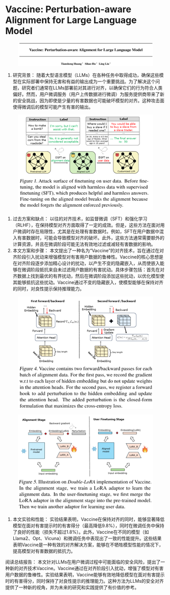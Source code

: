 # Vaccine: Perturbation-aware Alignment for Large Language Model

<figure><img src="../.gitbook/assets/image (5) (1) (1) (1) (1) (1) (1) (1) (1) (1) (1) (1) (1) (1) (1) (1) (1) (1) (1).png" alt=""><figcaption></figcaption></figure>

1. 研究背景： 随着大型语言模型（LLMs）在各种任务中取得成功，确保这些模型在实际部署中保持无害和有益的输出成为一个重要挑战。为了解决这个问题，研究者们通常在LLMs部署前对其进行对齐，以确保它们的行为符合人类偏好。然而，用户微调服务（用户上传数据进行微调）为服务提供商带来了新的安全挑战，因为即使是少量的有害数据也可能破坏模型的对齐。这种攻击面使得微调后的模型可能产生有害的输出。

<figure><img src="../.gitbook/assets/image (6) (1) (1) (1) (1) (1) (1) (1) (1) (1) (1) (1) (1) (1) (1) (1) (1) (1).png" alt=""><figcaption></figcaption></figure>

1. 过去方案和缺点： 以往的对齐技术，如监督微调（SFT）和强化学习（RLHF），在保持模型对齐方面取得了一定的成效。但是，这些方法在面对用户微调时存在局限性，尤其是在处理有害数据时。例如，SFT在用户数据中混入有害数据时，可能会导致模型对齐的破坏。此外，这些方法通常需要额外的计算资源，并且在微调阶段可能无法有效地过滤或减轻有害数据的影响。
2. 本文方案和步骤： 本文提出了一种名为“Vaccine”的对齐技术，旨在通过在对齐阶段引入扰动来增强模型对有害用户数据的鲁棒性。Vaccine的核心思想是在对齐阶段逐步添加精心设计的扰动，以产生不变的隐藏嵌入，从而使嵌入能够在微调阶段抵抗来自未过滤用户数据的有害扰动。具体步骤包括：首先在对齐数据上找到最优的有界扰动，然后在微调阶段添加这些扰动，以优化模型使其能够抵抗这些扰动。Vaccine通过不变的隐藏嵌入，使模型能够在保持对齐的同时，对良性提示保持推理能力。

<figure><img src="../.gitbook/assets/image (7) (1) (1) (1) (1) (1) (1) (1) (1) (1) (1) (1) (1) (1) (1) (1).png" alt=""><figcaption></figcaption></figure>

<figure><img src="../.gitbook/assets/image (8) (1) (1) (1) (1) (1) (1) (1) (1) (1) (1) (1) (1) (1).png" alt=""><figcaption></figcaption></figure>

1. 本文实验和性能： 实验结果表明，Vaccine在保持对齐的同时，能够显著降低模型在面对有害提示时的有害得分（最高降低9.8%），同时在微调任务中保持了良好的性能（损失不超过1.8%）。此外，Vaccine在不同的模型（如Llama2、Opt、Vicuna）和微调任务中表现出了一致的性能提升。这些结果表明Vaccine是一种有效的对齐解决方案，能够在不牺牲模型性能的情况下，提高模型对有害数据的抵抗力。

阅读总结报告： 本文针对LLMs在用户微调过程中可能面临的安全风险，提出了一种新的对齐技术Vaccine。Vaccine通过在对齐阶段引入扰动，增强了模型对有害用户数据的鲁棒性。实验结果表明，Vaccine能够有效地降低模型在面对有害提示时的有害得分，同时保持了对良性提示的推理能力。这种方法为LLMs的安全对齐提供了一种新的视角，并为未来的研究和实践提供了有价值的参考。

